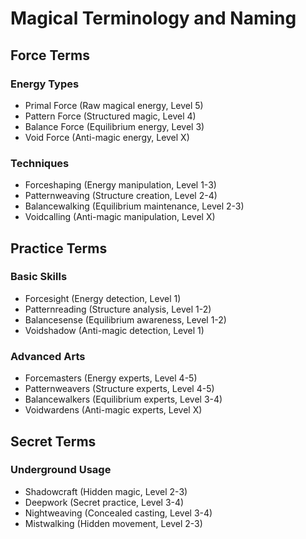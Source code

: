 # Magical Terminology and Naming

## Force Terms

### Energy Types
- Primal Force (Raw magical energy, Level 5)
- Pattern Force (Structured magic, Level 4)
- Balance Force (Equilibrium energy, Level 3)
- Void Force (Anti-magic energy, Level X)

### Techniques
- Forceshaping (Energy manipulation, Level 1-3)
- Patternweaving (Structure creation, Level 2-4)
- Balancewalking (Equilibrium maintenance, Level 2-3)
- Voidcalling (Anti-magic manipulation, Level X)

## Practice Terms

### Basic Skills
- Forcesight (Energy detection, Level 1)
- Patternreading (Structure analysis, Level 1-2)
- Balancesense (Equilibrium awareness, Level 1-2)
- Voidshadow (Anti-magic detection, Level 1)

### Advanced Arts
- Forcemasters (Energy experts, Level 4-5)
- Patternweavers (Structure experts, Level 4-5)
- Balancewalkers (Equilibrium experts, Level 3-4)
- Voidwardens (Anti-magic experts, Level X)

## Secret Terms

### Underground Usage
- Shadowcraft (Hidden magic, Level 2-3)
- Deepwork (Secret practice, Level 3-4)
- Nightweaving (Concealed casting, Level 3-4)
- Mistwalking (Hidden movement, Level 2-3)
